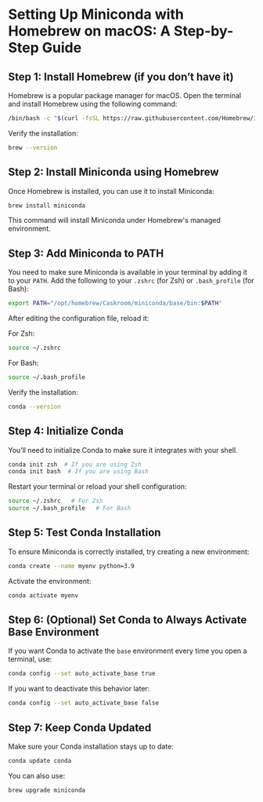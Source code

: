 # **Setting Up Miniconda with Homebrew on macOS: A Step-by-Step Guide**


## Step 1: Install Homebrew (if you don’t have it)
Homebrew is a popular package manager for macOS. Open the terminal and install Homebrew using the following command:

```bash
/bin/bash -c "$(curl -fsSL https://raw.githubusercontent.com/Homebrew/install/HEAD/install.sh)"
```

Verify the installation:

```bash
brew --version
```


## Step 2: Install Miniconda using Homebrew
Once Homebrew is installed, you can use it to install Miniconda:

```bash
brew install miniconda
```

This command will install Miniconda under Homebrew's managed environment.


## Step 3: Add Miniconda to PATH
You need to make sure Miniconda is available in your terminal by adding it to your `PATH`. Add the following to your `.zshrc` (for Zsh) or `.bash_profile` (for Bash):

```bash
export PATH="/opt/homebrew/Caskroom/miniconda/base/bin:$PATH"
```

After editing the configuration file, reload it:

For Zsh:

```bash
source ~/.zshrc
```

For Bash:

```bash
source ~/.bash_profile
```

Verify the installation:

```bash
conda --version
```


## Step 4: Initialize Conda
You’ll need to initialize Conda to make sure it integrates with your shell.

```bash
conda init zsh  # If you are using Zsh
conda init bash  # If you are using Bash
```

Restart your terminal or reload your shell configuration:

```bash
source ~/.zshrc   # For Zsh
source ~/.bash_profile   # For Bash
```


## Step 5: Test Conda Installation
To ensure Miniconda is correctly installed, try creating a new environment:

```bash
conda create --name myenv python=3.9
```

Activate the environment:

```bash
conda activate myenv
```


## Step 6: (Optional) Set Conda to Always Activate Base Environment
If you want Conda to activate the `base` environment every time you open a terminal, use:

```bash
conda config --set auto_activate_base true
```

If you want to deactivate this behavior later:

```bash
conda config --set auto_activate_base false
```


## Step 7: Keep Conda Updated
Make sure your Conda installation stays up to date:

```bash
conda update conda
```

You can also use:

```bash
brew upgrade miniconda
```
